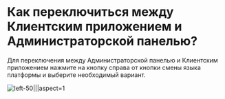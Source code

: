 # Как переключиться между Клиентским приложением и Администраторской панелью?

Для переключения между Администраторской панелью и Клиентским приложением нажмите на кнопку справа от кнопки смены языка платформы и выберите необходимый вариант.

 ![](/api/attachments.redirect?id=9986549f-2c83-41ff-bdfb-39f9de0bcbc6 "left-50|||aspect=1")




  